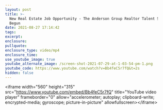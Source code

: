 ```yaml
---
layout: post
title: >-
  New Real Estate Job Opportunity - The Anderson Group Realtor Talent Search Has
  Begun
date: 2021-08-27 17:14:42
tags:
excerpt:
enclosure:
pullquote:
enclosure_type: video/mp4
enclosure_time:
use_youtube_image: true
youtube_alternate_image: /screen-shot-2021-07-29-at-1-03-54-pm-1.png
youtube_code: https://www.youtube.com/watch?v=Bb4feC5r7fQ&t=2s
hidden: false
---
```

&lt;iframe width="560" height="315" src="https://www.youtube.com/embed/Bb4feC5r7fQ" title="YouTube video player" frameborder="0" allow="accelerometer; autoplay; clipboard-write; encrypted-media; gyroscope; picture-in-picture" allowfullscreen&gt;&lt;/iframe&gt;
